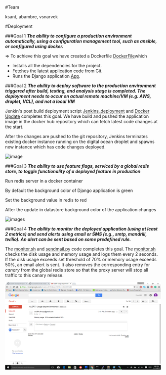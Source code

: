 #Team

ksant, abambre, vsnarvek

#Deployment

###Goal 1
**_The ability to configure a production environment automatically, using a configuration management tool, such as ansible, or configured using docker._**

=> To achieve this goal we have created a Dockerfile [DockerFile](scripts/DockerFile_RedisServer)which

  - Installs all the dependencies for the project.
  - Fetches the latest application code from Git.
  - Runs the Django application [App](https://github.com/vish4/hello-django-app).

###Goal 2
**_The ability to deploy software to the production environment triggered after build, testing, and analysis stage is completed. The deployment needs to occur on actual remote machine/VM (e.g. AWS, droplet, VCL), and not a local VM_**

Jenkin's post build deployment script [Jenkins_deployment](scripts/jenkins_post_build_deployment.sh) and [Docker Update](scripts/docker_update_image.sh) completes this goal. We have build and pushed the application image in the docker hub repository which can fetch latest code changes at the start.

After the changes are pushed to the git repository, Jenkins terminates existing docker instance running on the digital ocean droplet and spawns new instance which has code changes deployed.

![image](images/deplyment.gif)

###Goal 3
**_The ability to use feature flags, serviced by a global redis store, to toggle functionality of a deployed feature in production_**

Run redis server in a docker container

By default the background color of Django application is green

Set the background value in redis to red

After the update in datastore background color of the application changes

![images](https://cloud.githubusercontent.com/assets/13971455/11229498/d272dc88-8d63-11e5-9dac-4d1741e4a752.gif)

###Goal 4
**_The ability to monitor the deployed application (using at least 2 metrics) and send alerts using email or SMS (e.g., smtp, mandrill, twilio). An alert can be sent based on some predefined rule._**

The [monitor.sh](scripts/monitor.sh) and [sendmail.py](scripts/sendmail.py) code completes this goal.
The [monitor.sh](scripts/monitor.sh) checks the disk usage and memory usage and logs them every 2 seconds. If the disk usage exceeds set threshold of 70% or memory usage exceeds 50%, an email alert is sent. It also removes the corresponding entry for *canary* from the global redis store so that the proxy server will stop all traffic to this canary release. 

![image](images/alert.png)
